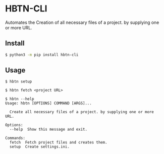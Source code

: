 # HBTN-CLI

Automates the Creation of  all necessary files of a project. by supplying one or more URL.

## Install

```bash
$ python3 -m pip install hbtn-cli
```



## Usage

```console
$ hbtn setup

$ hbtn fetch <project URL>

$ hbtn --help
Usage: hbtn [OPTIONS] COMMAND [ARGS]...

  Create all necessary files of a project. by supplying one or more URL.

Options:
  --help  Show this message and exit.

Commands:
  fetch  Fetch project files and creates them.
  setup  Create settings.ini.


```

